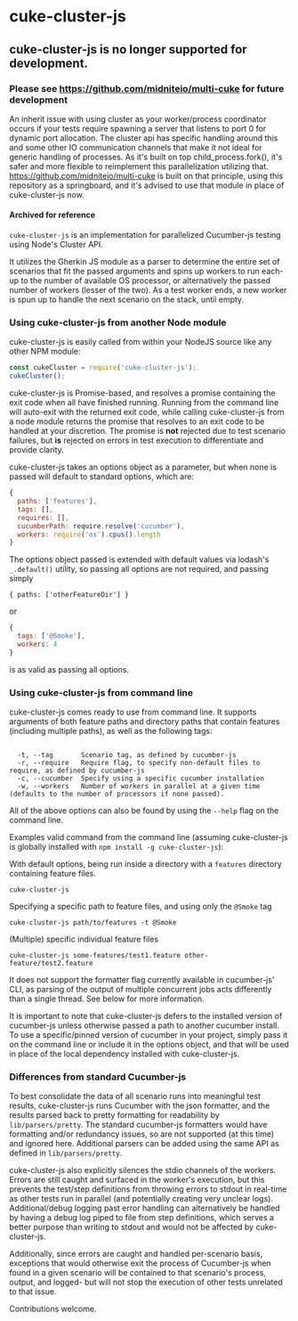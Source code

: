 # cuke-cluster-js


## cuke-cluster-js is no longer supported for development. ##
### Please see https://github.com/midniteio/multi-cuke for future development ###

An inherit issue with using cluster as your worker/process coordinator occurs if your tests require spawning a server that listens to port 0 for dynamic port allocation. The cluster api has specific handling around this and some other IO communication channels that make it not ideal for generic handling of processes. As it's built on top child_process.fork(), it's safer and more flexible to reimplement this parallelization utilizing that. https://github.com/midniteio/multi-cuke is built on that principle, using this repository as a springboard, and it's advised to use that module in place of cuke-cluster-js now.



#### Archived for reference ####

`cuke-cluster-js` is an implementation for parallelized Cucumber-js testing using Node's Cluster API.

It utilizes the Gherkin JS module as a parser to determine the entire set of scenarios that fit the passed arguments and spins up workers to run each- up to the number of available OS processor, or alternatively the passed number of workers (lesser of the two). As a test worker ends, a new worker is spun up to handle the next scenario on the stack, until empty.

### Using cuke-cluster-js from another Node module
cuke-cluster-js is easily called from within your NodeJS source like any other NPM module:
```javascript
const cukeCluster = require('cuke-cluster-js');
cukeCluster();
```
cuke-cluster-js is Promise-based, and resolves a promise containing the exit code when all have finished running. Running from the command line will auto-exit with the returned exit code, while calling cuke-cluster-js from a node module returns the promise that resolves to an exit code to be handled at your discretion. The promise is **not** rejected due to test scenario failures, but **is** rejected on errors in test execution to differentiate and provide clarity.


cuke-cluster-js takes an options object as a parameter, but when none is passed will default to standard options, which are:
```javascript
{
  paths: ['features'],
  tags: [],
  requires: [],
  cucumberPath: require.resolve('cucumber'),
  workers: require('os').cpus().length
}
```
The options object passed is extended with default values via lodash's `_.default()` utility, so passing all options are not required, and passing simply
```javscript
{ paths: ['otherFeatureDir'] }
```
or
```javascript
{
  tags: ['@Smoke'],
  workers: 4
}
```
is as valid as passing all options.

### Using cuke-cluster-js from command line
cuke-cluster-js comes ready to use from command line. It supports arguments of both feature paths and directory paths that contain features (including multiple paths), as well as the following tags:
```

  -t, --tag       Scenario tag, as defined by cucumber-js
  -r, --require   Require flag, to specify non-default files to require, as defined by cucumber-js
  -c, --cucumber  Specify using a specific cucumber installation
  -w, --workers   Number of workers in parallel at a given time (defaults to the number of processors if none passed).

```
All of the above options can also be found by using the `--help` flag on the command line.

Examples valid command from the command line (assuming cuke-cluster-js is globally installed with `npm install -g cuke-cluster-js`):

With default options, being run inside a directory with a `features` directory containing feature files.
```
cuke-cluster-js
```

Specifying a specific path to feature files, and using only the `@Smoke` tag
```
cuke-cluster-js path/to/features -t @Smoke
```

(Multiple) specific individual feature files
```
cuke-cluster-js some-features/test1.feature other-feature/test2.feature
```

It does not support the formatter flag currently available in cucumber-js' CLI, as parsing of the output of multiple concurrent jobs acts differently than a single thread. See below for more information.

It is important to note that cuke-cluster-js defers to the installed version of cucumber-js unless otherwise passed a path to another cucumber install. To use a specific/pinned version of cucumber in your project, simply pass it on the command line or include it in the options object, and that will be used in place of the local dependency installed with cuke-cluster-js.


### Differences from standard Cucumber-js
To best consolidate the data of all scenario runs into meaningful test results, cuke-cluster-js runs Cucumber with the json formatter, and the results parsed back to pretty formatting for readability by `lib/parsers/pretty`. The standard cucumber-js formatters would have formatting and/or redundancy issues, so are not supported (at this time) and ignored here. Additional parsers can be added using the same API as defined in `lib/parsers/pretty`.

cuke-cluster-js also explicitly silences the stdio channels of the workers. Errors are still caught and surfaced in the worker's execution, but this prevents the test/step definitions from throwing errors to stdout in real-time as other tests run in parallel (and potentially creating very unclear logs). Additional/debug logging past error handling can alternatively be handled by having a debug log piped to file from step definitions, which serves a better purpose than writing to stdout and would not be affected by cuke-cluster-js.

Additionally, since errors are caught and handled per-scenario basis, exceptions that would otherwise exit the process of Cucumber-js when found in a given scenario will be contained to that scenario's process, output, and logged- but will not stop the execution of other tests unrelated to that issue.

Contributions welcome.
